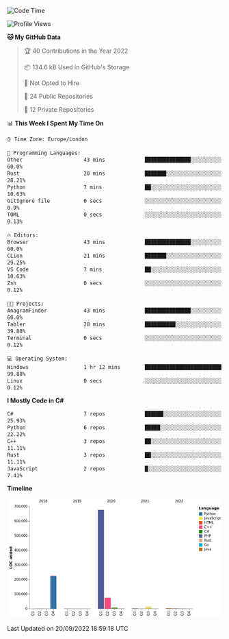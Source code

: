 <!--START_SECTION:waka-->
![Code Time](http://img.shields.io/badge/Code%20Time-230%20hrs%2054%20mins-blue)

![Profile Views](http://img.shields.io/badge/Profile%20Views-12-blue)

**🐱 My GitHub Data** 

> 🏆 40 Contributions in the Year 2022
 > 
> 📦 134.6 kB Used in GitHub's Storage 
 > 
> 🚫 Not Opted to Hire
 > 
> 📜 24 Public Repositories 
 > 
> 🔑 12 Private Repositories  
 > 
📊 **This Week I Spent My Time On** 

```text
⌚︎ Time Zone: Europe/London

💬 Programming Languages: 
Other                    43 mins             ███████████████░░░░░░░░░░   60.0% 
Rust                     20 mins             ███████░░░░░░░░░░░░░░░░░░   28.21% 
Python                   7 mins              ██░░░░░░░░░░░░░░░░░░░░░░░   10.63% 
GitIgnore file           0 secs              ░░░░░░░░░░░░░░░░░░░░░░░░░   0.9% 
TOML                     0 secs              ░░░░░░░░░░░░░░░░░░░░░░░░░   0.13%

🔥 Editors: 
Browser                  43 mins             ███████████████░░░░░░░░░░   60.0% 
CLion                    21 mins             ███████░░░░░░░░░░░░░░░░░░   29.25% 
VS Code                  7 mins              ██░░░░░░░░░░░░░░░░░░░░░░░   10.63% 
Zsh                      0 secs              ░░░░░░░░░░░░░░░░░░░░░░░░░   0.12%

🐱‍💻 Projects: 
AnagramFinder            43 mins             ███████████████░░░░░░░░░░   60.0% 
Tabler                   28 mins             ██████████░░░░░░░░░░░░░░░   39.88% 
Terminal                 0 secs              ░░░░░░░░░░░░░░░░░░░░░░░░░   0.12%

💻 Operating System: 
Windows                  1 hr 12 mins        █████████████████████████   99.88% 
Linux                    0 secs              ░░░░░░░░░░░░░░░░░░░░░░░░░   0.12%

```

**I Mostly Code in C#** 

```text
C#                       7 repos             ██████░░░░░░░░░░░░░░░░░░░   25.93% 
Python                   6 repos             █████░░░░░░░░░░░░░░░░░░░░   22.22% 
C++                      3 repos             ██░░░░░░░░░░░░░░░░░░░░░░░   11.11% 
Rust                     3 repos             ██░░░░░░░░░░░░░░░░░░░░░░░   11.11% 
JavaScript               2 repos             █░░░░░░░░░░░░░░░░░░░░░░░░   7.41%

```


**Timeline**

![Chart not found](https://raw.githubusercontent.com/Jirubizu/Jirubizu/master/charts/bar_graph.png) 


 Last Updated on 20/09/2022 18:59:18 UTC
<!--END_SECTION:waka-->